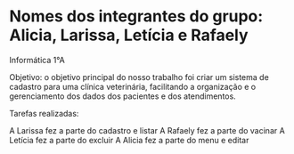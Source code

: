 # Nomes dos integrantes do grupo: Alicia, Larissa, Letícia e Rafaely
Informática 1°A

Objetivo: o objetivo principal do nosso trabalho foi criar um sistema de cadastro para uma clínica veterinária, facilitando a organização e o gerenciamento dos dados dos pacientes e dos atendimentos.

Tarefas realizadas:

A Larissa fez a parte do cadastro e listar
A Rafaely fez a parte do vacinar
A Letícia fez a parte do excluir
A Alicia fez a parte do menu e editar
